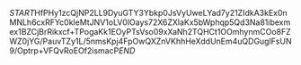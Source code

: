 $START$HfPHy1zcQjNP2LL9DyuGTY3Ybkp0JsVyUweLYad7y21ZIdkA3kEx0nMNLh6cxRFYc0kleMtJNV1oLV0lOays72X6ZXlaKx5bWphqp5Qd3Na81ibexmex1BZCjBrRikxcf+TPogaKk1EOyPTsVso09xXaNh2TQHCt1OOmhynmCOo8FZWZ0jYG/PauvTZy1L/5nmsKpj4FpOwQXZnVKhhHeXddUnEm4uQDGuglFsUN9/Optrp+VFQvRoEOf2ismacP$END$